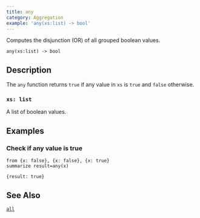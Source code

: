 ```yaml
---
title: any
category: Aggregation
example: 'any(xs:list) -> bool'
---
```



Computes the disjunction (OR) of all grouped boolean values.

```tql
any(xs:list) -> bool
```

## Description

The `any` function returns `true` if any value in `xs` is `true` and `false`
otherwise.

### `xs: list`

A list of boolean values.

## Examples

### Check if any value is true

```tql
from {x: false}, {x: false}, {x: true}
summarize result=any(x)
```

```tql
{result: true}
```

## See Also

[`all`](/reference/functions/all)
